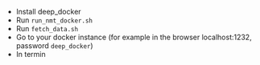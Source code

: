 * Install deep_docker
* Run `run_nmt_docker.sh`
* Run `fetch_data.sh`
* Go to your docker instance (for example in the browser localhost:1232, password `deep_docker`)
* In termin
